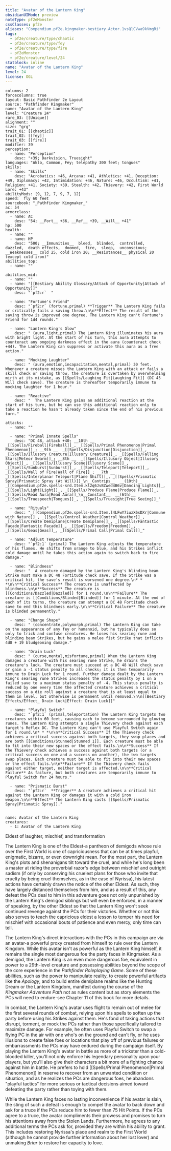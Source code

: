 ```yaml
---
title: "Avatar of the Lantern King"
obsidianUIMode: preview
noteType: pf2eMonster
cssClasses: pf2e
aliases: "Compendium.pf2e.kingmaker-bestiary.Actor.1vsQlCVwa9kVmgRi" 
tags:
  - pf2e/creature/type/chaotic
  - pf2e/creature/type/fey
  - pf2e/creature/type/fire
  - pf2eMonster
  - pf2e/creature/level/24
statblock: inline
name: "Avatar of the Lantern King"
level: 24
license: OGL
---
```


```statblock
columns: 2
forcecolumns: true
layout: Basic Pathfinder 2e Layout
source: "Pathfinder Kingmaker"
name: "Avatar of the Lantern King"
level: "Creature 24"
rare_03: [[Unique]]
alignment: ""
size: "grg"
trait_01: [[chaotic]]
trait_02: [[fey]]
trait_03: [[fire]]
modifier: 39
perception:
  - name: "Perception"
    desc: "+39; Darkvision, Truesight"
languages: "Aklo, Common, Fey; telepathy 300 feet; tongues"
skills:
  - name: "Skills"
    desc: "Acrobatics: +46, Arcana: +41, Athletics: +41, Deception: +49, Diplomacy: +42, Intimidation: +46, Nature: +46, Occultism: +41, Religion: +41, Society: +39, Stealth: +42, Thievery: +42, First World Lore: +43"
abilityMods: [9, 12, 7, 9, 7, 12]
speed:  fly 60 feet
sourcebook: "_Pathfinder Kingmaker_"
ac: 54
armorclass:
  - name: AC
    desc: "54; __Fort__ +36, __Ref__ +39, __Will__ +41"
hp: 500
health:
  - name: ""
  - name: HP
    desc: "500; __Immunities__  bleed,  blinded,  controlled,  dazzled,  death effects,  doomed,  fire,  sleep,  unconscious; __Weaknesses__ cold 25, cold iron 20; __Resistances__ physical 20 (except cold iron)"
abilities_top:
  - name: ""

abilities_mid:
  - name: ""
  - name: "[[Bestiary Ability Glossary/Attack of Opportunity|Attack of Opportunity]]"
    desc: "`pf2:r`  "

  - name: "Fortune's Friend"
    desc: "`pf2:r` (fortune,primal) **Trigger** The Lantern King fails or critically fails a saving throw.\n\n**Effect** The result of the saving throw is improved one degree. The Lantern King can't Fortune's Friend for 1d4 rounds."

  - name: "Lantern King's Glow"
    desc: " (aura,light,primal) The Lantern King illuminates his aura with bright light. At the start of his turn, this aura attempts to counteract any ongoing darkness effect in the aura (counteract check +44). The Lantern King can suppress or activate this aura as a free action."

  - name: "Mocking Laughter"
    desc: " (aura,emotion,incapacitation,mental,primal) 30 feet. Whenever a creature misses the Lantern King with an attack or fails a skill check or saving throw, the creature is overtaken by overwhelming mirth at its mistake, as [[Spells/Laughing Fit|Laughing Fit]] (DC 45 Will check save). The creature is thereafter temporarily immune to mocking laughter for 1 hour."

  - name: "Reactive"
    desc: "  The Lantern King gains an additional reaction at the start of his turn, but he can use this additional reaction only to take a reaction he hasn't already taken since the end of his previous turn."

attacks:
  - name: ""

  - name: "Primal Innate Spells"
    desc: "DC 48, attack +40; __10th __  _[[Spells/Fireball|Fireball]]_, _[[Spells/Primal Phenomenon|Primal Phenomenon]]_; __9th __  _[[Spells/Disjunction|Disjunction]]_, _[[Spells/Illusory Creature|Illusory Creature]]_, _[[Spells/Falling Stars|Meteor Swarm]]_; __8th __  _[[Spells/Illusory Object|Illusory Object]]_, _[[Spells/Illusory Scene|Illusory Scene]]_, _[[Spells/Sunburst|Sunburst]]_, _[[Spells/Teleport|Teleport]]_, _[[Spells/Wall of Fire|Wall of Fire]]_; __7th __  _[[Spells/Interplanar Teleport|Plane Shift]]_, _[[Spells/Prismatic Spray|Prismatic Spray (At Will)]]_\n__Cantrips__  __(10th)__ _[[Compendium.pf2e.spells-srd.Item.kl2q6JvBZwed4B6v|Dancing Lights]]_, _[[Spells/Light|Light]]_, _[[Spells/Produce Flame|Produce Flame]]_, _[[Spells/Read Aura|Read Aura]]_\n__Constant__  __(6th)__ _[[Spells/Truespeech|Tongues]]_, _[[Spells/Truesight|True Seeing]]_"

  - name: "Rituals"
    desc: "_[[Compendium.pf2e.spells-srd.Item.l4LFwY7iuzX6sDXr|Commune with Nature]]_, _[[Spells/Control Weather|Control Weather]]_, _[[Spells/Create Demiplane|Create Demiplane]]_, _[[Spells/Fantastic Facade|Fantastic Facade]]_, _[[Spells/Freedom|Freedom]]_, _[[Spells/Geas|Geas]]_, _[[Spells/Primal Call|Primal Call]]_"

  - name: "Adjust Temperature"
    desc: "`pf2:1` (primal) The Lantern King adjusts the temperature of his flames. He shifts from orange to blue, and his Strikes inflict cold damage until he takes this action again to switch back to fire damage."

  - name: "Blindness"
    desc: "  A creature damaged by the Lantern King's blinding beam Strike must make a DC 48 Fortitude check save. If the Strike was a critical hit, the save's result is worsened one degree.\n* * *\n\n**Critical Success** The creature is unaffected by blindness.\n\n**Success** The creature is [[Conditions/Dazzled|Dazzled]] for 1 round.\n\n**Failure** The creature is [[Conditions/Blinded|Blinded]] for 1 minute. At the end of each of its turns, the creature can attempt a DC 48 Fortitude check save to end this blindness early.\n\n**Critical Failure** The creature is blinded permanently."

  - name: "Change Shape"
    desc: " (concentrate,polymorph,primal) The Lantern King can take on the appearance of any fey or humanoid, but he typically does so only to trick and confuse creatures. He loses his searing rune and blinding beam Strikes, but he gains a melee fist Strike that inflicts 4d8 + 19 bludgeoning damage."

  - name: "Drain Luck"
    desc: " (curse,mental,misfortune,primal) When the Lantern King damages a creature with his searing rune Strike, he drains the creature's luck. The creature must succeed at a DC 48 Will check save or gain a -1 status penalty to all checks; it is then temporarily immune to Drain Luck for 1 round. Further damage dealt by the Lantern King's searing rune Strikes increases the status penalty by 1 on a failed save to a maximum status penalty of -4. This status penalty is reduced by one every time the affected creature achieves a critical success on a die roll against a creature that is at least equal to them in level, but otherwise is permanent until removed.\n\n[[Bestiary Effects/Effect_ Drain Luck|Effect: Drain Luck]]"

  - name: "Playful Switch"
    desc: "`pf2:1` (primal,teleportation) The Lantern King targets two creatures within 60 feet, causing each to become surrounded by glowing runes. The Lantern King attempts a single Thievery check against each target's Reflex DC. The Lantern King can't use Playful Switch again for 1 round.\n* * *\n\n**Critical Success** If the Thievery check achieves a critical success against both targets, they swap places and are both [[Conditions/Stunned|Stunned 1]]. Each creature must be able to fit into their new spaces or the effect fails.\n\n**Success** If the Thievery check achieves a success against both targets (or a critical success on one and a success on another), the two targets swap places. Each creature must be able to fit into their new spaces or the effect fails.\n\n**Failure** If the Thievery check fails against either target, neither target is affected.\n\n**Critical Failure** As failure, but both creatures are temporarily immune to Playful Switch for 24 hours."

  - name: "Prismatic Burst"
    desc: "`pf2:r`  **Trigger** A creature achieves a critical hit against the Lantern King or damages it with a cold iron weapon.\n\n**Effect** The Lantern King casts [[Spells/Prismatic Spray|Prismatic Spray]]."
 
```

```encounter-table
name: Avatar of the Lantern King
creatures:
  - 1: Avatar of the Lantern King
```


Eldest of laughter, mischief, and transformation

The Lantern King is one of the Eldest-a pantheon of demigods whose rule over the First World is one of capriciousness that can be at times playful, enigmatic, bizarre, or even downright mean. For the most part, the Lantern King's plots and shenanigans tilt toward the cruel, and while he's long been a master at riding the proverbial razor's edge between mischief and outright sadism (if only by conserving his cruelest plans for those who invite that cruelty by being cruel themselves, as in the case of Nyrissa), his latest actions have certainly drawn the notice of the other Eldest. As such, they have largely distanced themselves from him, and as a result of this, any defeat the PCs deal to him in this adventure goes not only unpunished by the Lantern King's demigod siblings but will even be enforced, in a manner of speaking, by the other Eldest so that the Lantern King won't seek continued revenge against the PCs for their victories. Whether or not this also serves to teach the capricious eldest a lesson to temper his need for mischief with occasional bouts of patience and even mercy, only time can tell.

The Lantern King's direct interactions with the PCs in this campaign are via an avatar-a powerful proxy created from himself to rule over the Lantern Kingdom. While this avatar isn't as powerful as the Lantern King himself, it remains the single most dangerous foe the party faces in Kingmaker. As a demigod, the Lantern King is an even more dangerous foe, equivalent in power to a 29th-level creature and possessing abilities beyond the scope of the core experience in the _Pathfinder Roleplaying Game_. Some of these abilities, such as the power to manipulate reality, to create powerful artifacts like the _Apology_, and to build entire demiplane realms like the Hunting Dream or the Lantern Kingdom, manifest during the course of the _Kingmaker Adventure Path_ not as rules content but as story elements the PCs will need to endure-see Chapter 11 of this book for more details.

In combat, the Lantern King's avatar uses flight to remain out of melee for the first several rounds of combat, relying upon his spells to soften up the party before using his Strikes against them. He's fond of taking actions that disrupt, torment, or mock the PCs rather than those specifically tailored to maximize damage. For example, he often uses Playful Switch to swap a flying PC in the air with one who's on the ground and can't fly, or he uses illusions to create false foes or locations that play off of previous failures or embarrassments the PCs may have endured during the campaign itself. By playing the Lantern King's avatar in battle as more of a trickster than a cold-blooded killer, you'll not only enforce his legendary personality upon your players, but you'll also give their characters a bit more of a fighting chance against him in battle. He prefers to hold [[Spells/Primal Phenomenon|Primal Phenomenon]] in reserve to recover from an unwanted condition or situation, and as he realizes the PCs are dangerous foes, he abandons "playful tactics" for more serious or tactical decisions aimed toward defeating the party rather than toying with them.

While the Lantern King faces no lasting inconvenience if his avatar is slain, the sting of such a defeat is enough to compel the avatar to back down and ask for a truce if the PCs reduce him to fewer than 75 Hit Points. If the PCs agree to a truce, the avatar compliments their prowess and promises to turn his attentions away from the Stolen Lands. Furthermore, he agrees to any additional terms the PCs ask for, provided they are within his ability to grant. This includes restoring Nyrissa's place and realm to the First World (although he cannot provide further information about her lost lover) and unmaking _Briar_ to restore her capacity to love.
